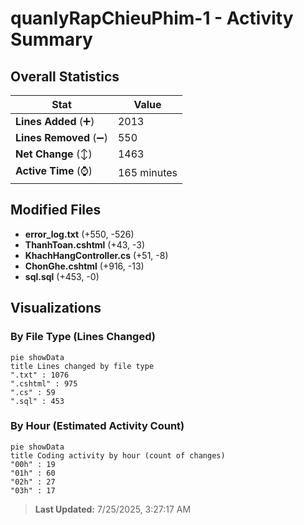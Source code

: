 # quanlyRapChieuPhim-1 - Activity Summary 

## Overall Statistics

| Stat                   | Value                                                             |
| ---------------------- | ----------------------------------------------------------------- |
| **Lines Added** (➕)   | 2013                                          |
| **Lines Removed** (➖) | 550                                        |
| **Net Change** (↕)    | 1463                |
| **Active Time** (⌚)   | 165 minutes |


## Modified Files
- **error_log.txt** (+550, -526)
- **ThanhToan.cshtml** (+43, -3)
- **KhachHangController.cs** (+51, -8)
- **ChonGhe.cshtml** (+916, -13)
- **sql.sql** (+453, -0)

## Visualizations

### By File Type (Lines Changed)

```mermaid
pie showData
title Lines changed by file type
".txt" : 1076
".cshtml" : 975
".cs" : 59
".sql" : 453
```

### By Hour (Estimated Activity Count)

```mermaid
pie showData
title Coding activity by hour (count of changes)
"00h" : 19
"01h" : 60
"02h" : 27
"03h" : 17
```


> **Last Updated:** 7/25/2025, 3:27:17 AM